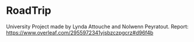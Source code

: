 # RoadTrip
University Project made by Lynda Attouche and Nolwenn Peyratout.
Report: https://www.overleaf.com/2955972341yjsbzczpgcrz#d96f4b
